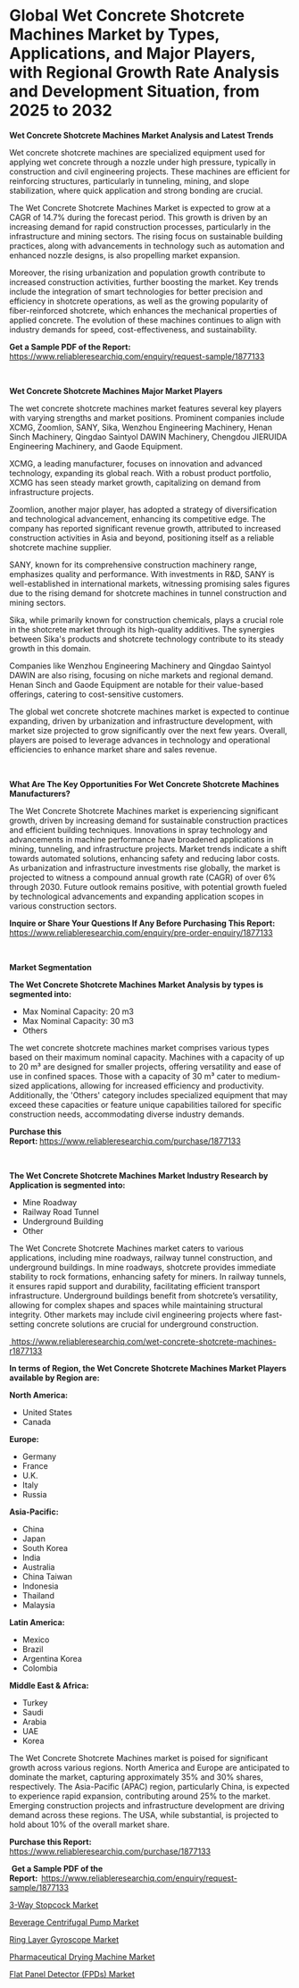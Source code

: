 <p><h1>Global Wet Concrete Shotcrete Machines Market by Types, Applications, and Major Players, with Regional Growth Rate Analysis and Development Situation, from 2025 to 2032</h1></p><p><strong>Wet Concrete Shotcrete Machines Market Analysis and Latest Trends</strong></p>
<p><p>Wet concrete shotcrete machines are specialized equipment used for applying wet concrete through a nozzle under high pressure, typically in construction and civil engineering projects. These machines are efficient for reinforcing structures, particularly in tunneling, mining, and slope stabilization, where quick application and strong bonding are crucial. </p><p>The Wet Concrete Shotcrete Machines Market is expected to grow at a CAGR of 14.7% during the forecast period. This growth is driven by an increasing demand for rapid construction processes, particularly in the infrastructure and mining sectors. The rising focus on sustainable building practices, along with advancements in technology such as automation and enhanced nozzle designs, is also propelling market expansion. </p><p>Moreover, the rising urbanization and population growth contribute to increased construction activities, further boosting the market. Key trends include the integration of smart technologies for better precision and efficiency in shotcrete operations, as well as the growing popularity of fiber-reinforced shotcrete, which enhances the mechanical properties of applied concrete. The evolution of these machines continues to align with industry demands for speed, cost-effectiveness, and sustainability.</p></p>
<p><strong>Get a Sample PDF of the Report:&nbsp;</strong> <a href="https://www.reliableresearchiq.com/enquiry/request-sample/1877133?utm_campaign=1144&utm_medium=2&utm_source=Github&utm_content=ia&utm_term=28022025&utm_id=wet-concrete-shotcrete-machines">https://www.reliableresearchiq.com/enquiry/request-sample/1877133</a></p>
<p>&nbsp;</p>
<p><strong>Wet Concrete Shotcrete Machines Major Market Players</strong></p>
<p><p>The wet concrete shotcrete machines market features several key players with varying strengths and market positions. Prominent companies include XCMG, Zoomlion, SANY, Sika, Wenzhou Engineering Machinery, Henan Sinch Machinery, Qingdao Saintyol DAWIN Machinery, Chengdou JIERUIDA Engineering Machinery, and Gaode Equipment.</p><p>XCMG, a leading manufacturer, focuses on innovation and advanced technology, expanding its global reach. With a robust product portfolio, XCMG has seen steady market growth, capitalizing on demand from infrastructure projects.</p><p>Zoomlion, another major player, has adopted a strategy of diversification and technological advancement, enhancing its competitive edge. The company has reported significant revenue growth, attributed to increased construction activities in Asia and beyond, positioning itself as a reliable shotcrete machine supplier.</p><p>SANY, known for its comprehensive construction machinery range, emphasizes quality and performance. With investments in R&D, SANY is well-established in international markets, witnessing promising sales figures due to the rising demand for shotcrete machines in tunnel construction and mining sectors.</p><p>Sika, while primarily known for construction chemicals, plays a crucial role in the shotcrete market through its high-quality additives. The synergies between Sika's products and shotcrete technology contribute to its steady growth in this domain.</p><p>Companies like Wenzhou Engineering Machinery and Qingdao Saintyol DAWIN are also rising, focusing on niche markets and regional demand. Henan Sinch and Gaode Equipment are notable for their value-based offerings, catering to cost-sensitive customers.</p><p>The global wet concrete shotcrete machines market is expected to continue expanding, driven by urbanization and infrastructure development, with market size projected to grow significantly over the next few years. Overall, players are poised to leverage advances in technology and operational efficiencies to enhance market share and sales revenue.</p></p>
<p>&nbsp;</p>
<p><strong>What Are The Key Opportunities For Wet Concrete Shotcrete Machines Manufacturers?</strong></p>
<p><p>The Wet Concrete Shotcrete Machines market is experiencing significant growth, driven by increasing demand for sustainable construction practices and efficient building techniques. Innovations in spray technology and advancements in machine performance have broadened applications in mining, tunneling, and infrastructure projects. Market trends indicate a shift towards automated solutions, enhancing safety and reducing labor costs. As urbanization and infrastructure investments rise globally, the market is projected to witness a compound annual growth rate (CAGR) of over 6% through 2030. Future outlook remains positive, with potential growth fueled by technological advancements and expanding application scopes in various construction sectors.</p></p>
<p><strong>Inquire or Share Your Questions If Any Before Purchasing This Report:</strong> <a href="https://www.reliableresearchiq.com/enquiry/pre-order-enquiry/1877133?utm_campaign=1144&utm_medium=2&utm_source=Github&utm_content=ia&utm_term=28022025&utm_id=wet-concrete-shotcrete-machines">https://www.reliableresearchiq.com/enquiry/pre-order-enquiry/1877133</a></p>
<p>&nbsp;</p>
<p><strong>Market Segmentation</strong></p>
<p><strong>The Wet Concrete Shotcrete Machines Market Analysis by types is segmented into:</strong></p>
<p><ul><li>Max Nominal Capacity: 20 m3</li><li>Max Nominal Capacity: 30 m3</li><li>Others</li></ul></p>
<p><p>The wet concrete shotcrete machines market comprises various types based on their maximum nominal capacity. Machines with a capacity of up to 20 m³ are designed for smaller projects, offering versatility and ease of use in confined spaces. Those with a capacity of 30 m³ cater to medium-sized applications, allowing for increased efficiency and productivity. Additionally, the 'Others' category includes specialized equipment that may exceed these capacities or feature unique capabilities tailored for specific construction needs, accommodating diverse industry demands.</p></p>
<p><strong>Purchase this Report:&nbsp;</strong><a href="https://www.reliableresearchiq.com/purchase/1877133?utm_campaign=1144&utm_medium=2&utm_source=Github&utm_content=ia&utm_term=28022025&utm_id=wet-concrete-shotcrete-machines">https://www.reliableresearchiq.com/purchase/1877133</a></p>
<p>&nbsp;</p>
<p><strong>The Wet Concrete Shotcrete Machines Market Industry Research by Application is segmented into:</strong></p>
<p><ul><li>Mine Roadway</li><li>Railway Road Tunnel</li><li>Underground Building</li><li>Other</li></ul></p>
<p><p>The Wet Concrete Shotcrete Machines market caters to various applications, including mine roadways, railway tunnel construction, and underground buildings. In mine roadways, shotcrete provides immediate stability to rock formations, enhancing safety for miners. In railway tunnels, it ensures rapid support and durability, facilitating efficient transport infrastructure. Underground buildings benefit from shotcrete’s versatility, allowing for complex shapes and spaces while maintaining structural integrity. Other markets may include civil engineering projects where fast-setting concrete solutions are crucial for underground construction.</p></p>
<p><a href="https://www.reliableresearchiq.com/wet-concrete-shotcrete-machines-r1877133?utm_campaign=1144&utm_medium=2&utm_source=Github&utm_content=ia&utm_term=28022025&utm_id=wet-concrete-shotcrete-machines">&nbsp;https://www.reliableresearchiq.com/wet-concrete-shotcrete-machines-r1877133</a></p>
<p><strong>In terms of Region, the Wet Concrete Shotcrete Machines Market Players available by Region are:</strong></p>
<p>
    <p> <strong> North America: </strong>
        <ul>
            <li>United States</li>
            <li>Canada</li>
        </ul>
        </p> 
    <p> <strong> Europe: </strong>
        <ul>
            <li>Germany</li>
            <li>France</li>
            <li>U.K.</li>
            <li>Italy</li>
            <li>Russia</li>
        </ul>
        </p> 
    <p> <strong> Asia-Pacific: </strong>
        <ul>
            <li>China</li>
            <li>Japan</li>
            <li>South Korea</li>
            <li>India</li>
            <li>Australia</li>
            <li>China Taiwan</li>
            <li>Indonesia</li>
            <li>Thailand</li>
            <li>Malaysia</li>
        </ul>
        </p> 
    <p> <strong> Latin America: </strong>
        <ul>
            <li>Mexico</li>
            <li>Brazil</li>
            <li>Argentina Korea</li>
            <li>Colombia</li>
        </ul>
        </p> 
    <p> <strong> Middle East & Africa: </strong>
        <ul>
            <li>Turkey</li>
            <li>Saudi</li>
            <li>Arabia</li>
            <li>UAE</li>
            <li>Korea</li>
        </ul>
    </p>
    </p>
<p><p>The Wet Concrete Shotcrete Machines market is poised for significant growth across various regions. North America and Europe are anticipated to dominate the market, capturing approximately 35% and 30% shares, respectively. The Asia-Pacific (APAC) region, particularly China, is expected to experience rapid expansion, contributing around 25% to the market. Emerging construction projects and infrastructure development are driving demand across these regions. The USA, while substantial, is projected to hold about 10% of the overall market share.</p></p>
<p><strong>Purchase this Report: </strong><a href="https://www.reliableresearchiq.com/purchase/1877133?utm_campaign=1144&utm_medium=2&utm_source=Github&utm_content=ia&utm_term=28022025&utm_id=wet-concrete-shotcrete-machines">https://www.reliableresearchiq.com/purchase/1877133</a></p>
<p>&nbsp;<strong>Get a Sample PDF of the Report:&nbsp;&nbsp;</strong><a href="https://www.reliableresearchiq.com/enquiry/request-sample/1877133?utm_campaign=1144&utm_medium=2&utm_source=Github&utm_content=ia&utm_term=28022025&utm_id=wet-concrete-shotcrete-machines">https://www.reliableresearchiq.com/enquiry/request-sample/1877133</a></p>
<p><strong></strong></p>
<p><p><a href="https://github.com/klindsey95/Market-Research-Report-List-1/blob/main/3-way-stopcock-market.md?utm_campaign=1144&utm_medium=2&utm_source=Github&utm_content=ia&utm_term=28022025&utm_id=wet-concrete-shotcrete-machines">3-Way Stopcock Market</a></p><p><a href="https://github.com/curinbucan9/Market-Research-Report-List-1/blob/main/beverage-centrifugal-pump-market.md?utm_campaign=1144&utm_medium=2&utm_source=Github&utm_content=ia&utm_term=28022025&utm_id=wet-concrete-shotcrete-machines">Beverage Centrifugal Pump Market</a></p><p><a href="https://github.com/qetelosooya/Market-Research-Report-List-1/blob/main/ring-layer-gyroscope-market.md?utm_campaign=1144&utm_medium=2&utm_source=Github&utm_content=ia&utm_term=28022025&utm_id=wet-concrete-shotcrete-machines">Ring Layer Gyroscope Market</a></p><p><a href="https://github.com/yazminwollma30/Market-Research-Report-List-1/blob/main/pharmaceutical-drying-machine-market.md?utm_campaign=1144&utm_medium=2&utm_source=Github&utm_content=ia&utm_term=28022025&utm_id=wet-concrete-shotcrete-machines">Pharmaceutical Drying Machine Market</a></p><p><a href="https://github.com/boitafbg/Market-Research-Report-List-1/blob/main/flat-panel-detector-fpds-market.md?utm_campaign=1144&utm_medium=2&utm_source=Github&utm_content=ia&utm_term=28022025&utm_id=wet-concrete-shotcrete-machines">Flat Panel Detector (FPDs) Market</a></p></p>